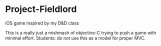 Project-Fieldlord
=================

iOS game inspired by my D&amp;D class

This is a really just a mishmash of objective-C trying to push a game with minimal effort.  Students: do not use this as a model for proper MVC.